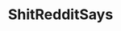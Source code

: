 ---
title: ShitRedditSays
crosslinks:
- AskReddit
- news
- pics
- worldnews
- TwoXChromosomes
- videos
- todayilearned
- funny
- canada
- The_Donald
- BlackPeopleTwitter
- europe
- gifs
- AdviceAnimals
- LivestreamFail
- WTF
- television
- gaming
- Tinder
- nottheonion
---